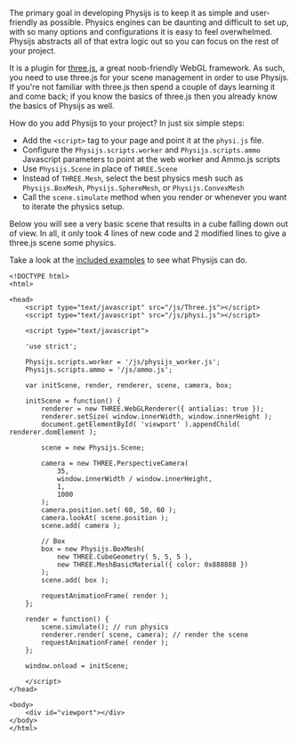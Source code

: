 The primary goal in developing Physijs is to keep it as simple and user-friendly as possible. Physics engines can be daunting and difficult to set up, with so many options and configurations it is easy to feel overwhelmed. Physijs abstracts all of that extra logic out so you can focus on the rest of your project.

It is a plugin for [three.js](https://github.com/mrdoob/three.js), a great noob-friendly WebGL framework. As such, you need to use three.js for your scene management in order to use Physijs. If you're not familiar with three.js then spend a couple of days learning it and come back; if you know the basics of three.js then you already know the basics of Physijs as well.

How do you add Physijs to your project? In just six simple steps:

* Add the `<script>` tag to your page and point it at the `physi.js` file.
* Configure the `Physijs.scripts.worker` and `Physijs.scripts.ammo` Javascript parameters to point at the web worker and Ammo.js scripts
* Use `Physijs.Scene` in place of `THREE.Scene`
* Instead of `THREE.Mesh`, select the best physics mesh such as `Physijs.BoxMesh`, `Physijs.SphereMesh`, or `Physijs.ConvexMesh`
* Call the `scene.simulate` method when you render or whenever you want to iterate the physics setup.

Below you will see a very basic scene that results in a cube falling down out of view. In all, it only took 4 lines of new code and 2 modified lines to give a three.js scene some physics.

Take a look at the [included examples](https://github.com/chandlerprall/Physijs/tree/master/examples) to see what Physijs can do.

```
<!DOCTYPE html>
<html>

<head>
	<script type="text/javascript" src="/js/Three.js"></script>
	<script type="text/javascript" src="/js/physi.js"></script>
	
	<script type="text/javascript">
	
	'use strict';
	
	Physijs.scripts.worker = '/js/physijs_worker.js';
	Physijs.scripts.ammo = '/js/ammo.js';
	
	var initScene, render, renderer, scene, camera, box;
	
	initScene = function() {
		renderer = new THREE.WebGLRenderer({ antialias: true });
		renderer.setSize( window.innerWidth, window.innerHeight );
		document.getElementById( 'viewport' ).appendChild( renderer.domElement );
		
		scene = new Physijs.Scene;
		
		camera = new THREE.PerspectiveCamera(
			35,
			window.innerWidth / window.innerHeight,
			1,
			1000
		);
		camera.position.set( 60, 50, 60 );
		camera.lookAt( scene.position );
		scene.add( camera );
		
		// Box
		box = new Physijs.BoxMesh(
			new THREE.CubeGeometry( 5, 5, 5 ),
			new THREE.MeshBasicMaterial({ color: 0x888888 })
		);
		scene.add( box );
		
		requestAnimationFrame( render );
	};
	
	render = function() {
		scene.simulate(); // run physics
		renderer.render( scene, camera); // render the scene
		requestAnimationFrame( render );
	};
	
	window.onload = initScene;
	
	</script>
</head>

<body>
	<div id="viewport"></div>
</body>
</html>
```